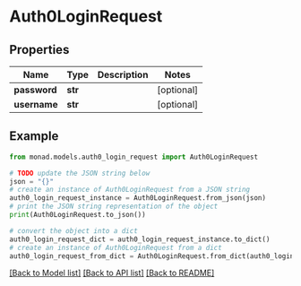 # Auth0LoginRequest


## Properties

Name | Type | Description | Notes
------------ | ------------- | ------------- | -------------
**password** | **str** |  | [optional] 
**username** | **str** |  | [optional] 

## Example

```python
from monad.models.auth0_login_request import Auth0LoginRequest

# TODO update the JSON string below
json = "{}"
# create an instance of Auth0LoginRequest from a JSON string
auth0_login_request_instance = Auth0LoginRequest.from_json(json)
# print the JSON string representation of the object
print(Auth0LoginRequest.to_json())

# convert the object into a dict
auth0_login_request_dict = auth0_login_request_instance.to_dict()
# create an instance of Auth0LoginRequest from a dict
auth0_login_request_from_dict = Auth0LoginRequest.from_dict(auth0_login_request_dict)
```
[[Back to Model list]](../README.md#documentation-for-models) [[Back to API list]](../README.md#documentation-for-api-endpoints) [[Back to README]](../README.md)


